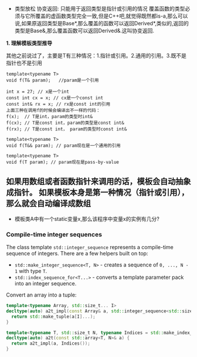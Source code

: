 
* 类型放松 协变返回:
只能用于返回类型是指针或引用的情况
覆盖函数的类型必须与它所覆盖的虚函数类型完全一致,但是C++吧,就觉得既然都is-a,那么可以说,如果原返回类型是Base*,那么覆盖的函数可以返回Derived*,类似的,返回的类型是Base&,那么覆盖函数可以返回Derived&.这叫协变返回.<br>



**1. 理解模板类型推导**

其他之前说过了，主要是T有三种情况：1.指针或引用。2.通用的引用。3.既不是指针也不是引用
    
    template<typename T>
    void f(T& param);   //param是一个引用
    
    int x = 27; // x是一个int
    const int cx = x; // cx是一个const int
    const int& rx = x; // rx是const int的引用
    上面三种在调用f的时候会编译出不一样的代码：
    f(x);  // T是int，param的类型时int&
    f(cx); // T是const int，param的类型是const int&
    f(rx); // T是const int， param的类型时const int&
    
    template<typename T>
    void f(T&& param); // param现在是一个通用的引用
    
    template<typename T>
    void f(T param); // param现在是pass-by-value

如果用数组或者函数指针来调用的话，模板会自动抽象成指针。
如果模板本身是第一种情况（指针或引用），那么就会自动编译成数组
---


* 模板类A中有一个static变量x,那么该程序中变量x的实例有几分?

### Compile-time integer sequences
The class template `std::integer_sequence` represents a compile-time sequence of integers. There are a few helpers built on top:
* `std::make_integer_sequence<T, N>` - creates a sequence of `0, ..., N - 1` with type `T`.
* `std::index_sequence_for<T...>` - converts a template parameter pack into an integer sequence.

Convert an array into a tuple:
```c++
template<typename Array, std::size_t... I>
decltype(auto) a2t_impl(const Array& a, std::integer_sequence<std::size_t, I...>) {
  return std::make_tuple(a[I]...);
}

template<typename T, std::size_t N, typename Indices = std::make_index_sequence<N>>
decltype(auto) a2t(const std::array<T, N>& a) {
  return a2t_impl(a, Indices());
}
```
